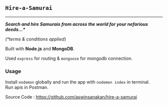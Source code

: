 
## `Hire-a-Samurai`
---
___Search and hire Samurais from across the world for your nefarious deeds...*___

(_*terms & conditions applied_)

Built with __Node.js__ and __MongoDB__.

Used `express` for routing & `mongoose` for mongodb connection.

### Usage

Install `nodemon` globally and run the app with `nodemon index` in terminal. <br>
Run apis in Postman.

Source Code : https://github.com/aswinsanakan/hire-a-samurai 